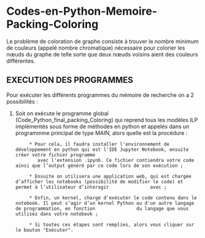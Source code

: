 # Codes-en-Python-Memoire-Packing-Coloring
Le problème de coloration de graphe consiste à trouver le nombre minimum de couleurs (appelé nombre chromatique) nécessaire pour colorier les nœuds du graphe de telle sorte que deux nœuds voisins aient des couleurs différentes.

EXECUTION DES PROGRAMMES
-------------------------

Pour exécuter les différents programmes du mémoire de recherche on a 2 possibilités :

1) Soit on exécute le programme global (Code_Python_final_packing_Coloring) qui reprend tous les modèles ILP implémentés sous forme de méthodes en python et appelés dans    un programmme principal de type MAIN, alors quelle est la procédure : 

            * Pour cela, il faudra installer l'environnement de développement en python qui est l'IDE Jupyter Notebook, ensuite créer votre fichier programme 
               avec l'extension .ipynb. Ce fichier contiendra votre code ainsi que l’output généré par ce code lors de son exécution ;
               
            * Ensuite on utilisera une application web, qui est chargée d’afficher les notebooks (possibilité de modifier le code) et permet à l’utilisateur d’interagir               avec ;    
            
            * Enfin, un kernel, chargé d’exécuter le code contenu dans le notebook. Il peut s’agir d’un kernel Python ou d'un autre langage de programmation, en fonction               du langage que vous utilisez dans votre notebook ;
            
            * Si toutes ces étapes sont remplies, alors vous cliquer sur le bouton "Exécuter".
